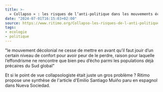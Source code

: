 ```yaml
---
title: >-
  « Collapso » : les risques de l’anti-politique dans les mouvements écologistes - ritimo
date: "2024-07-01T16:15:03+02:00"
source: https://www.ritimo.org/Collapso-les-risques-de-l-anti-politique-dans-les-mouvements-ecologistes
tags:
- ecologie
- politique
---
```

"le mouvement décolonial ne cesse de mettre en avant qu’il faut jouir d’un certain niveau de confort pour avoir peur de le perdre, raison pour laquelle l’effondrisme ne rencontre que bien peu d’écho parmi les populations déjà précaires du Sud global"

Et si le point de vue collapsologiste était juste un gros problème ? Ritimo propose une synthèse de l'article d'Emilio Santiago Muiño paru en espagnol dans Nueva Sociedad.
